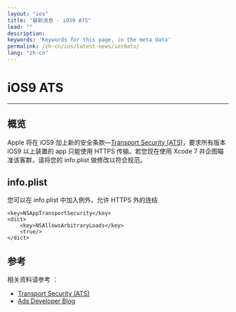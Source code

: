 ```yaml
---
layout: "ios"
title: "最新消息 - iOS9 ATS"
lead: ""
description: 
keywords: 'Keywords for this page, in the meta data'
permalink: /zh-cn/ios/latest-news/ios9ats/
lang: "zh-cn"
---
```

# iOS9 ATS
---
## 概览
Apple 将在 iOS9 加上新的安全条款—[Transport Security
(ATS)]，要求所有版本 iOS9 以上装置的 app 只能使用 HTTPS
传输。若您现在使用 Xcode 7 并企图瞄准该客群，请将您的 info.plist
做修改以符合规范。


## info.plist
您可以在 info.plist 中加入例外，允许 HTTPS 外的连结

    <key>NSAppTransportSecurity</key>
    <dict>
        <key>NSAllowsArbitraryLoads</key>
        <true/>
    </dict>


## 参考
相关资料请参考 ：

- [Transport Security (ATS)]
- [Ads Developer Blog]


[Transport Security (ATS)]: https://developer.apple.com/library/prerelease/ios/technotes/App-Transport-Security-Technote/|App
[Ads Developer Blog]: http://googleadsdeveloper.blogspot.tw/2015/08/handling-app-transport-security-in-ios-9.html|Google
